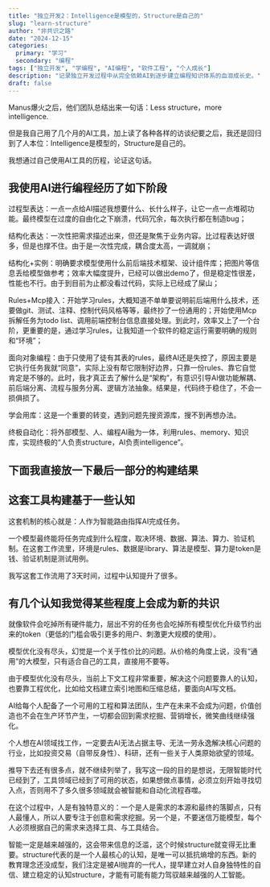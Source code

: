 ```yaml
---
title: "独立开发2：Intelligence是模型的，Structure是自己的"
slug: "learn-structure"
author: "非共识之路"
date: "2024-12-15"
categories:
  primary: "学习"
  secondary: "编程"
tags: ["独立开发", "学编程", "AI编程", "软件工程", "个人成长"]
description: "记录独立开发过程中从完全依赖AI到逐步建立编程知识体系的血泪成长史。"
draft: false
---
```



Manus爆火之后，他们团队总结出来一句话：Less structure，more intelligence.

但是我自己用了几个月的AI工具，加上读了各种各样的访谈纪要之后，我还是回归到了人本位：Intelligence是模型的，Structure是自己的。

我想通过自己使用AI工具的历程，论证这句话。

## 我使用AI进行编程经历了如下阶段
过程型表达：一点一点给AI描述我想要什么、长什么样子，让它一点一点堆砌功能。最终模型在过度的自由化之下崩溃，代码冗余，每次执行都在制造bug；

结构化表达：一次性把需求描述出来，但还是聚焦于业务内容。比过程表达好很多，但是也撑不住。由于是一次性完成，耦合度太高，一调就崩；

结构化+实例：明确要求模型使用什么前后端技术框架、设计组件库；把图片等信息丢给模型做参考；效率大幅度提升，已经可以做出demo了，但是稳定性很差，性能也不行。由于到目前为止都没看过代码，实际上已经成了屎山；

Rules+Mcp接入：开始学习rules，大概知道不单单要说明前后端用什么技术，还要做git、测试、注释、控制代码风格等等，最终抄了一份通用的；开始使用Mcp拆解任务为todo list、调用前端控制台信息直接处理。到此时，效率又上了一个台阶，更重要的是，通过学习rules，让我知道一个软件的稳定运行需要明确的规则和“环境”；

面向对象编程：由于只使用了徒有其表的rules，最终AI还是失控了，原因主要是它执行任务我就“同意”，实际上没有帮它限制好边界，只靠一份rules、靠它自觉肯定是不够的。此时，我才真正去了解什么是“架构”，有意识引导AI做功能解耦、前后端分离、流程与服务分离、逻辑方法抽象。结果是，代码终于稳住了，不会一损俱损了。

学会用库：这是一个重要的转变，遇到问题先搜资源库，搜不到再想办法。

终极自动化：将外部模型、人、编程AI融为一体，利用rules、memory、知识库，实现终极的“人负责structure，AI负责intelligence”。

## 下面我直接放一下最后一部分的构建结果



## 这套工具构建基于一些认知



这套机制的核心就是：人作为智能路由指挥AI完成任务。

一个模型最终能将任务完成到什么程度，取决环境、数据、算法、算力、验证机制。在这套工作流里，环境是rules、数据是library、算法是模型、算力是token是钱、验证机制是测试用例。

我写这套工作流用了3天时间，过程中认知提升了很多。

## 有几个认知我觉得某些程度上会成为新的共识
就像软件会吃掉所有硬件能力，层出不穷的任务也会吃掉所有模型优化升级节约出来的token（更低的门槛会吸引更多的用户、刺激更大规模的使用）。

模型优化没有尽头，幻觉是一个关于性价比的问题。从价格的角度上说，没有“通用”的大模型，只有适合自己的工具，直接用不要等。

由于模型优化没有尽头，当前上下文工程非常重要，解决这个问题要靠人的认知，也要靠工程优化，比如给文档建立索引地图和压缩总结，要面向AI写文档。

AI给每个人配备了一个可用的工程和算法团队，生产在未来不会成为问题，价值创造也不会在生产环节产生，一切都会回到需求挖掘、营销增长，微笑曲线继续强化。

个人想在AI领域找工作，一定要去AI无法占据主导、无法一劳永逸解决核心问题的行业，比如投资交易（自带反身性）、科研，还有一些关于人类原始欲望的领域。

推导下去还有很多点，就不继续列举了，我写这一段的目的是想说，无限智能时代已经到了，工具领域已经到了可用的状态，如果想做点事情，必须立刻开始寻找切入点，否则用不了多久很多领域就会被智能和自动化流程吞噬。

在这个过程中，人是有独特意义的：一个是人是需求的本源和最终的落脚点，只有人最懂人，所以人要专注于创意和需求挖掘。另一个是，不要迷信万能模型，每个人必须根据自己的需求来选择工具、与工具结合。

智能一定是越来越强的，这会带来信息的泛滥，这个时候structure就变得无比重要。structure代表的是一个人最核心的认知，是唯一可以抵抗熵增的东西。新的教育理念还没成型，我们注定是被AI抛弃的一代人，提早建立对人自身独特性的自信、建立稳定的认知structure，才能有可能有能力驾驭越来越强的人工智能。